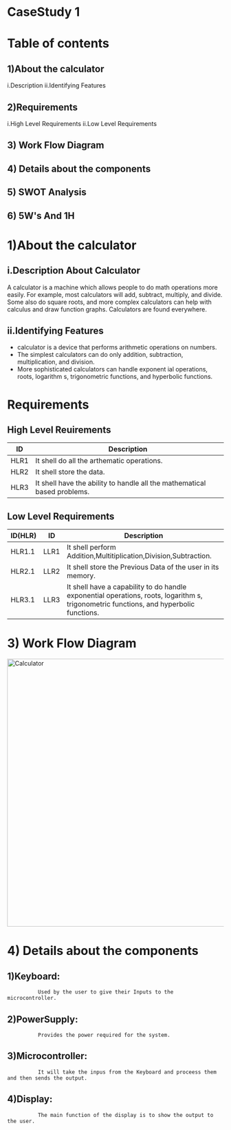 # CaseStudy 1
# Table of contents
## 1)About the calculator
i.Description
ii.Identifying Features
## 2)Requirements
i.High Level Requirements
ii.Low Level Requirements
## 3) Work Flow Diagram
## 4) Details about the components
## 5) SWOT Analysis
## 6) 5W's And 1H
      
# 1)About the calculator

## i.Description About Calculator

A calculator is a machine which allows people to do math operations more easily. For example, most calculators will add, subtract, multiply, and divide. Some also do square roots, and more complex calculators can help with calculus and draw function graphs. Calculators are found everywhere.

## ii.Identifying Features

* calculator is a device that performs arithmetic operations on numbers.
* The simplest calculators can do only addition, subtraction, multiplication, and division.
* More sophisticated calculators can handle exponent ial operations, roots, logarithm s, trigonometric functions, and hyperbolic functions.

# Requirements

## High Level Reuirements

| **ID** | **Description** |
| --- | --- |
| HLR1 | It shell do all the arthematic operations. |
| HLR2 | It shell store the data. |
| HLR3 | It shell have the ability to  handle all the mathematical based problems. |

## Low Level Requirements

| **ID(HLR)** | **ID** | **Description** |
| --- | --- | --- |
| HLR1.1 | LLR1 | It shell perform Addition,Multitiplication,Division,Subtraction. |
| HLR2.1 | LLR2 | It shell store the Previous Data of the user in its memory. |
| HLR3.1 | LLR3 | It shell have a capability to do handle exponential operations, roots, logarithm s, trigonometric functions, and hyperbolic functions. |

# 3) Work Flow Diagram
 
<img width="622" alt="Calculator" src="https://user-images.githubusercontent.com/98833482/154796796-0e1ff117-94e8-4b28-a426-36ed0db1afcc.png">

# 4) Details about the components

## 1)Keyboard:
              Used by the user to give their Inputs to the microcontroller.              
## 2)PowerSupply:
              Provides the power required for the system.    
## 3)Microcontroller:
              It will take the inpus from the Keyboard and proceess them and then sends the output.
## 4)Display:
              The main function of the display is to show the output to the user.

